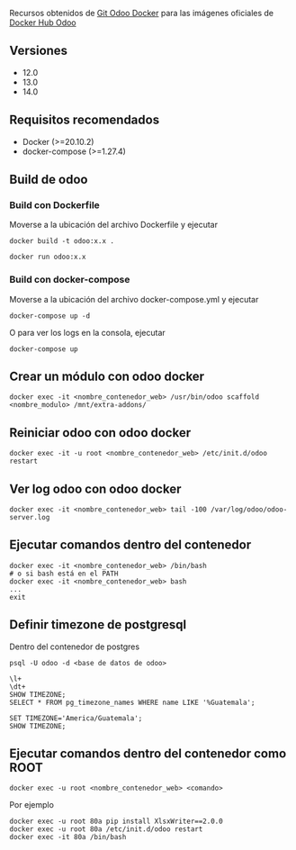 Recursos obtenidos de [Git Odoo Docker](https://github.com/odoo/docker) para las imágenes oficiales de [Docker Hub Odoo](https://hub.docker.com/_/odoo/)

## Versiones
- 12.0
- 13.0
- 14.0

## Requisitos recomendados
- Docker (>=20.10.2)
- docker-compose (>=1.27.4)

## Build de odoo
### Build con Dockerfile
Moverse a la ubicación del archivo Dockerfile y ejecutar
```
docker build -t odoo:x.x .
```
```
docker run odoo:x.x
```

### Build con docker-compose
Moverse a la ubicación del archivo docker-compose.yml y ejecutar
```
docker-compose up -d
```

O para ver los logs en la consola, ejecutar
```
docker-compose up
```

## Crear un módulo con odoo docker
```
docker exec -it <nombre_contenedor_web> /usr/bin/odoo scaffold <nombre_modulo> /mnt/extra-addons/
```

## Reiniciar odoo con odoo docker
```
docker exec -it -u root <nombre_contenedor_web> /etc/init.d/odoo restart
```

## Ver log odoo con odoo docker
```
docker exec -it <nombre_contenedor_web> tail -100 /var/log/odoo/odoo-server.log
```

## Ejecutar comandos dentro del contenedor
```
docker exec -it <nombre_contenedor_web> /bin/bash
# o si bash está en el PATH
docker exec -it <nombre_contenedor_web> bash
...
exit
```

## Definir timezone de postgresql
Dentro del contenedor de postgres
```
psql -U odoo -d <base de datos de odoo>
```

```
\l+
\dt+
SHOW TIMEZONE;
SELECT * FROM pg_timezone_names WHERE name LIKE '%Guatemala';

SET TIMEZONE='America/Guatemala';
SHOW TIMEZONE;
```

## Ejecutar comandos dentro del contenedor como ROOT
```
docker exec -u root <nombre_contenedor_web> <comando>
```

Por ejemplo
```
docker exec -u root 80a pip install XlsxWriter==2.0.0
docker exec -u root 80a /etc/init.d/odoo restart
docker exec -it 80a /bin/bash
```